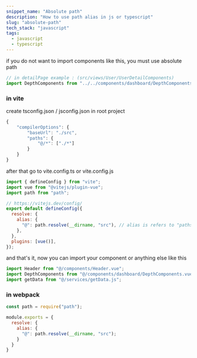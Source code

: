 ```yaml
---
snippet_name: "Absolute path"
description: "How to use path alias in js or typescript"
slug: "absolute-path"
tech_stack: "javascript"
tags:
  - javascript
  - typescript
---
```


if you do not want to import components like this, you must use absolute path

```js
// in detailPage example : (src/views/User/UserDetailComponents)
import DepthComponents from "../../components/dashboard/DepthComponents.vue";
```

### in vite

create tsconfig.json / jsconfig.json in root project

```js
{
    "compilerOptions": {
        "baseUrl": "./src",
        "paths": {
            "@/*": ["./*"]
        }
    }
}
```

after that go to vite.config.ts or vite.config.js

```js
import { defineConfig } from "vite";
import vue from "@vitejs/plugin-vue";
import path from "path";

// https://vitejs.dev/config/
export default defineConfig({
  resolve: {
    alias: {
      "@": path.resolve(__dirname, "src"), // alias is refers to "paths" in compiler options
    },
  },
  plugins: [vue()],
});
```

and that's it, now you can import your component or anything else like this

```js
import Header from "@/components/Header.vue";
import DepthComponents from "@/components/dashboard/DepthComponents.vue";
import getData from "@/services/getData.js";
```

### in webpack

```js
const path = require("path");

module.exports = {
  resolve: {
    alias: {
      "@": path.resolve(__dirname, "src");
    }
  }
}
```
